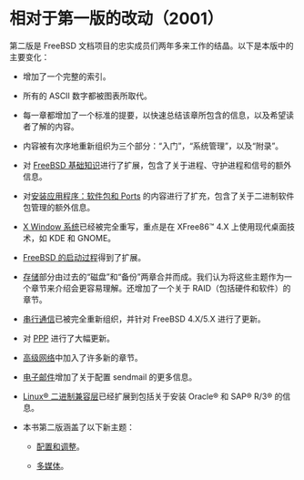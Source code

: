 # 相对于第一版的改动（2001）

第二版是 FreeBSD 文档项目的忠实成员们两年多来工作的结晶。以下是本版中的主要变化：

- 增加了一个完整的索引。

- 所有的 ASCII 数字都被图表所取代。

- 每一章都增加了一个标准的提要，以快速总结该章所包含的信息，以及希望读者了解的内容。

- 内容被有次序地重新组织为三个部分：“入门”，“系统管理”，以及“附录”。

- 对 [FreeBSD 基础知识](https://docs.freebsd.org/en/books/handbook/basics/index.html#basics)进行了扩展，包含了关于进程、守护进程和信号的额外信息。

- 对[安装应用程序：软件包和 Ports](https://docs.freebsd.org/en/books/handbook/ports/index.html#ports) 的内容进行了扩充，包含了关于二进制软件包管理的额外信息。

- [X Window 系统](https://docs.freebsd.org/en/books/handbook/x11/index.html#x11)已经被完全重写，重点是在 XFree86™ 4.X 上使用现代桌面技术，如 KDE 和 GNOME。

- [FreeBSD 的启动过程](https://docs.freebsd.org/en/books/handbook/boot/index.html#boot)得到了扩展。

- [存储](https://docs.freebsd.org/en/books/handbook/disks/index.html#disks)部分由过去的“磁盘”和“备份”两章合并而成。我们认为将这些主题作为一个章节来介绍会更容易理解。还增加了一个关于 RAID（包括硬件和软件）的章节。

- [串行通信](https://docs.freebsd.org/en/books/handbook/serialcomms/index.html#serialcomms)已被完全重新组织，并针对 FreeBSD 4.X/5.X 进行了更新。

- 对 [PPP](https://docs.freebsd.org/en/books/handbook/ppp-and-slip/index.html#ppp-and-slip) 进行了大幅更新。

- [高级网络](https://docs.freebsd.org/en/books/handbook/advanced-networking/index.html#advanced-networking)中加入了许多新的章节。

- [电子邮件](https://docs.freebsd.org/en/books/handbook/mail/index.html#mail)增加了关于配置 sendmail 的更多信息。

- [Linux® 二进制兼容层](https://docs.freebsd.org/en/books/handbook/linuxemu/index.html#linuxemu)已经扩展到包括关于安装 Oracle® 和 SAP® R/3® 的信息。

- 本书第二版涵盖了以下新主题：

  - [配置和调整](https://docs.freebsd.org/en/books/handbook/config/index.html#config-tuning)。

  - [多媒体](https://docs.freebsd.org/en/books/handbook/multimedia/index.html#multimedia)。
